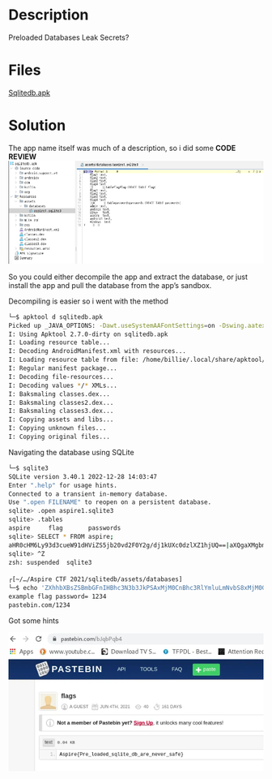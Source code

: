 # Description
Preloaded Databases Leak Secrets?
# Files
[Sqlitedb.apk](https://github.com/W4W1R3/MOBILE-FORENSICS/blob/main/Aspire%20CTF%202021/4.%20Preload/sqlitedb.apk)
# Solution
The app name itself was much of a description, so i did some **CODE REVIEW**
![Screeenshot](https://github.com/W4W1R3/MOBILE-FORENSICS/blob/main/Aspire%20CTF%202021/4.%20Preload/Screenshot_2023-07-11_08-35-19.png)

So you could either decompile the app and extract the database, or just install the app and pull the database from the app’s sandbox.

Decompiling is easier so i went with the method
```bash
└─$ apktool d sqlitedb.apk 
Picked up _JAVA_OPTIONS: -Dawt.useSystemAAFontSettings=on -Dswing.aatext=true
I: Using Apktool 2.7.0-dirty on sqlitedb.apk
I: Loading resource table...
I: Decoding AndroidManifest.xml with resources...
I: Loading resource table from file: /home/billie/.local/share/apktool/framework/1.apk
I: Regular manifest package...
I: Decoding file-resources...
I: Decoding values */* XMLs...
I: Baksmaling classes.dex...
I: Baksmaling classes2.dex...
I: Baksmaling classes3.dex...
I: Copying assets and libs...
I: Copying unknown files...
I: Copying original files...
  ```
Navigating the database using SQLite
```bash
└─$ sqlite3                     
SQLite version 3.40.1 2022-12-28 14:03:47
Enter ".help" for usage hints.
Connected to a transient in-memory database.
Use ".open FILENAME" to reopen on a persistent database.
sqlite> .open aspire1.sqlite3
sqlite> .tables
aspire     flag       passwords
sqlite> SELECT * FROM aspire;
aHR0cHM6Ly93d3cueW91dHViZS5jb20vd2F0Y2g/dj1kUXc0dzlXZ1hjUQ==|aXQgaXMgbmV2ZXIgdGhhdCBlYXN5|cGFzdGViaW4gaXMgYXdlc29tZQo=|ZXhhbXBsZSBmbGFnIHBhc3N3b3JkPSAxMjM0CnBhc3RlYmluLmNvbS8xMjM0Cg==
sqlite> ^Z
zsh: suspended  sqlite3
                                                                                                                                    
┌[~/…/Aspire CTF 2021/sqlitedb/assets/databases]
└─$ echo 'ZXhhbXBsZSBmbGFnIHBhc3N3b3JkPSAxMjM0CnBhc3RlYmluLmNvbS8xMjM0Cg==' | base64 -d
example flag password= 1234
pastebin.com/1234
```
Got some hints

![Screenshot](https://github.com/W4W1R3/MOBILE-FORENSICS/blob/main/Aspire%20CTF%202021/4.%20Preload/1%20ZrdaBlnDcVMwi7KZRUPHjA.webp)

